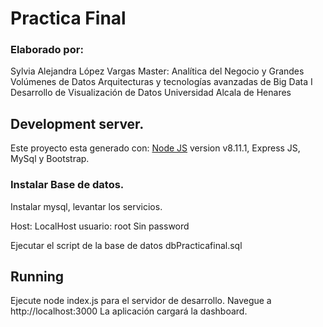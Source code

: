 # Practica Final

### Elaborado por: 
Sylvia Alejandra López Vargas
Master: Analítica del Negocio y Grandes Volúmenes de Datos
Arquitecturas y tecnologías avanzadas de Big Data I
Desarrollo de Visualización de Datos 
Universidad Alcala de Henares


## Development server.

Este proyecto esta generado con: [Node JS](https://nodejs.org/) version v8.11.1, Express JS, MySql y Bootstrap.

### Instalar Base de datos.

Instalar mysql, levantar los servicios.

Host: LocalHost
usuario: root
Sin password

Ejecutar el script de la base de datos dbPracticafinal.sql


## Running 

Ejecute node index.js para el servidor de desarrollo.
Navegue a http://localhost:3000
La aplicación cargará la dashboard. 